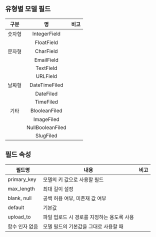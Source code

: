 ## 유형별 모델 필드


|  구분  |        명        | 비고 |
| :----: | :--------------: | :--: |
| 숫자형 |   IntegerField   |      |
|        |    FloatField    |      |
| 문자형 |    CharField     |      |
|        |    EmailField    |      |
|        |    TextField     |      |
|        |     URLField     |      |
| 날짜형 |  DateTimeFiled   |      |
|        |    DateFiled     |      |
|        |    TimeFiled     |      |
|  기타  |  BlooleanFiled   |      |
|        |    ImageFiled    |      |
|        | NullBooleanFiled |      |
|        |    SlugFiled     |      |

## 필드 속성

| 필드명         | 내용                                       | 비고 |
| -------------- | ------------------------------------------ | ---- |
| primary_key    | 모델의 키 값으로 사용할 필드               |      |
| max_length     | 최대 길이 설정                             |      |
| blank, null    | 공백 허용 여부, 미존재 값 여부             |      |
| default        | 기본값                                     |      |
| upload_to      | 파일 업로드 시 경로를 지정하는 용도록 사용 |      |
| 함수 인자 없음 | 모델 필드의 기본값을 그대로 사용할 때      |      |

